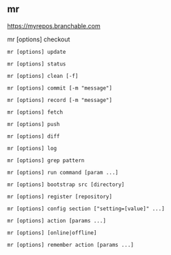 ## mr

https://myrepos.branchable.com

   mr [options] checkout

    mr [options] update

    mr [options] status

    mr [options] clean [-f]

    mr [options] commit [-m "message"]

    mr [options] record [-m "message"]

    mr [options] fetch

    mr [options] push

    mr [options] diff

    mr [options] log

    mr [options] grep pattern

    mr [options] run command [param ...]

    mr [options] bootstrap src [directory]

    mr [options] register [repository]

    mr [options] config section ["setting=[value]" ...]

    mr [options] action [params ...]

    mr [options] [online|offline]

    mr [options] remember action [params ...]
